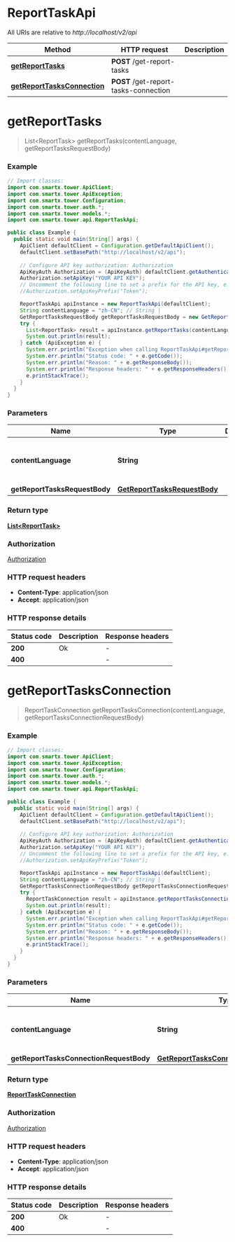 # ReportTaskApi

All URIs are relative to *http://localhost/v2/api*

Method | HTTP request | Description
------------- | ------------- | -------------
[**getReportTasks**](ReportTaskApi.md#getReportTasks) | **POST** /get-report-tasks | 
[**getReportTasksConnection**](ReportTaskApi.md#getReportTasksConnection) | **POST** /get-report-tasks-connection | 


<a name="getReportTasks"></a>
# **getReportTasks**
> List&lt;ReportTask&gt; getReportTasks(contentLanguage, getReportTasksRequestBody)



### Example
```java
// Import classes:
import com.smartx.tower.ApiClient;
import com.smartx.tower.ApiException;
import com.smartx.tower.Configuration;
import com.smartx.tower.auth.*;
import com.smartx.tower.models.*;
import com.smartx.tower.api.ReportTaskApi;

public class Example {
  public static void main(String[] args) {
    ApiClient defaultClient = Configuration.getDefaultApiClient();
    defaultClient.setBasePath("http://localhost/v2/api");
    
    // Configure API key authorization: Authorization
    ApiKeyAuth Authorization = (ApiKeyAuth) defaultClient.getAuthentication("Authorization");
    Authorization.setApiKey("YOUR API KEY");
    // Uncomment the following line to set a prefix for the API key, e.g. "Token" (defaults to null)
    //Authorization.setApiKeyPrefix("Token");

    ReportTaskApi apiInstance = new ReportTaskApi(defaultClient);
    String contentLanguage = "zh-CN"; // String | 
    GetReportTasksRequestBody getReportTasksRequestBody = new GetReportTasksRequestBody(); // GetReportTasksRequestBody | 
    try {
      List<ReportTask> result = apiInstance.getReportTasks(contentLanguage, getReportTasksRequestBody);
      System.out.println(result);
    } catch (ApiException e) {
      System.err.println("Exception when calling ReportTaskApi#getReportTasks");
      System.err.println("Status code: " + e.getCode());
      System.err.println("Reason: " + e.getResponseBody());
      System.err.println("Response headers: " + e.getResponseHeaders());
      e.printStackTrace();
    }
  }
}
```

### Parameters

Name | Type | Description  | Notes
------------- | ------------- | ------------- | -------------
 **contentLanguage** | **String**|  | [enum: zh-CN, en-US]
 **getReportTasksRequestBody** | [**GetReportTasksRequestBody**](GetReportTasksRequestBody.md)|  |

### Return type

[**List&lt;ReportTask&gt;**](ReportTask.md)

### Authorization

[Authorization](../README.md#Authorization)

### HTTP request headers

 - **Content-Type**: application/json
 - **Accept**: application/json

### HTTP response details
| Status code | Description | Response headers |
|-------------|-------------|------------------|
**200** | Ok |  -  |
**400** |  |  -  |

<a name="getReportTasksConnection"></a>
# **getReportTasksConnection**
> ReportTaskConnection getReportTasksConnection(contentLanguage, getReportTasksConnectionRequestBody)



### Example
```java
// Import classes:
import com.smartx.tower.ApiClient;
import com.smartx.tower.ApiException;
import com.smartx.tower.Configuration;
import com.smartx.tower.auth.*;
import com.smartx.tower.models.*;
import com.smartx.tower.api.ReportTaskApi;

public class Example {
  public static void main(String[] args) {
    ApiClient defaultClient = Configuration.getDefaultApiClient();
    defaultClient.setBasePath("http://localhost/v2/api");
    
    // Configure API key authorization: Authorization
    ApiKeyAuth Authorization = (ApiKeyAuth) defaultClient.getAuthentication("Authorization");
    Authorization.setApiKey("YOUR API KEY");
    // Uncomment the following line to set a prefix for the API key, e.g. "Token" (defaults to null)
    //Authorization.setApiKeyPrefix("Token");

    ReportTaskApi apiInstance = new ReportTaskApi(defaultClient);
    String contentLanguage = "zh-CN"; // String | 
    GetReportTasksConnectionRequestBody getReportTasksConnectionRequestBody = new GetReportTasksConnectionRequestBody(); // GetReportTasksConnectionRequestBody | 
    try {
      ReportTaskConnection result = apiInstance.getReportTasksConnection(contentLanguage, getReportTasksConnectionRequestBody);
      System.out.println(result);
    } catch (ApiException e) {
      System.err.println("Exception when calling ReportTaskApi#getReportTasksConnection");
      System.err.println("Status code: " + e.getCode());
      System.err.println("Reason: " + e.getResponseBody());
      System.err.println("Response headers: " + e.getResponseHeaders());
      e.printStackTrace();
    }
  }
}
```

### Parameters

Name | Type | Description  | Notes
------------- | ------------- | ------------- | -------------
 **contentLanguage** | **String**|  | [enum: zh-CN, en-US]
 **getReportTasksConnectionRequestBody** | [**GetReportTasksConnectionRequestBody**](GetReportTasksConnectionRequestBody.md)|  |

### Return type

[**ReportTaskConnection**](ReportTaskConnection.md)

### Authorization

[Authorization](../README.md#Authorization)

### HTTP request headers

 - **Content-Type**: application/json
 - **Accept**: application/json

### HTTP response details
| Status code | Description | Response headers |
|-------------|-------------|------------------|
**200** | Ok |  -  |
**400** |  |  -  |

